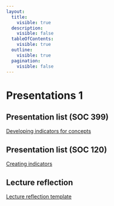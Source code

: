 ```yaml
---
layout:
  title:
    visible: true
  description:
    visible: false
  tableOfContents:
    visible: true
  outline:
    visible: true
  pagination:
    visible: false
---
```


# Presentations 1

## Presentation list (SOC 399)

[Developing indicators for concepts](https://drive.google.com/file/d/1ggDibpICdeFnltrH056aHAIKze7wT4-j/view?usp=sharing)

## Presentation list (SOC 120)

[Creating indicators](https://docs.google.com/document/d/1z41qA3e25LsjZ2VKeqWfFEIqG2sa1JLv/edit?usp=sharing\&ouid=100179871492576617561\&rtpof=true\&sd=true)

## Lecture reflection

[Lecture reflection template](https://docs.google.com/document/d/1VRN85pTlTBh-4x_UN0WLjXvdqvxXg5sC/edit?usp=sharing\&ouid=100179871492576617561\&rtpof=true\&sd=true)
